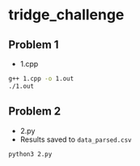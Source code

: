 # tridge_challenge
## Problem 1
- 1.cpp
```bash
g++ 1.cpp -o 1.out
./1.out
```
## Problem 2
- 2.py
- Results saved to `data_parsed.csv`
```bash
python3 2.py
```
